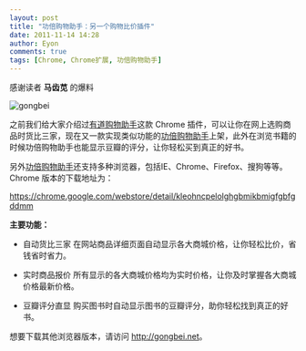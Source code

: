 ```yaml
---
layout: post
title: "功倍购物助手：另一个购物比价插件"
date: 2011-11-14 14:28
author: Eyon
comments: true
tags: [Chrome, Chrome扩展, 功倍购物助手]
---
```

感谢读者 **马齿苋** 的爆料

![](http://img.chromi.org/2011/11/gongbei-550x297.png "gongbei")

之前我们给大家介绍过<a href="http://www.chromi.org/archives/10695" target="_blank">有道购物助手</a>这款 Chrome 插件，可以让你在网上选购商品时货比三家，现在又一款实现类似功能的<a href="http://gongbei.net/" target="_blank">功倍购物助手</a>上架，此外在浏览书籍的时候功倍购物助手也能显示豆瓣的评分，让你轻松买到真正的好书。

另外<a href="http://gongbei.net/" target="_blank">功倍购物助手</a>还支持多种浏览器，包括IE、Chrome、Firefox、搜狗等等。Chrome 版本的下载地址为：

<a href="https://chrome.google.com/webstore/detail/kleohncpelolghgbmikbmigfgbfgddmm" target="_blank">https://chrome.google.com/webstore/detail/kleohncpelolghgbmikbmigfgbfgddmm</a>

**主要功能：**

* 自动货比三家
在网站商品详细页面自动显示各大商城价格，让你轻松比价，省钱省时省力。

* 实时商品报价
所有显示的各大商城价格均为实时价格，让你及时掌握各大商城价格最新价格。

* 豆瓣评分直显
购买图书时自动显示图书的豆瓣评分，助你轻松找到真正的好书。

想要下载其他浏览器版本，请访问 <a href="http://gongbei.net" target="_blank">http://gongbei.net</a>。
